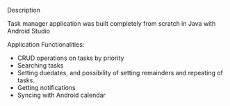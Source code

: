 Description

Task manager application was built completely from scratch in Java with Android Studio


Application Functionalities:

- CRUD operations on tasks by priority
- Searching tasks
- Setting duedates, and possibility of setting remainders and repeating of tasks.
- Getting notifications
- Syncing with Android calendar
